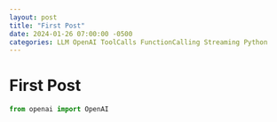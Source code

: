 ```yaml
---
layout: post
title: "First Post"
date: 2024-01-26 07:00:00 -0500
categories: LLM OpenAI ToolCalls FunctionCalling Streaming Python
---
```


# First Post

```python
from openai import OpenAI
```